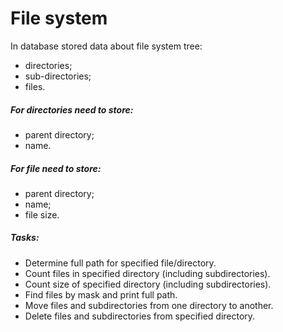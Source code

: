 # File system
In database stored data about file system tree:
- directories;
- sub-directories;
- files.

##### For directories need to store:
- parent directory;
- name.

##### For file need to store:
- parent directory;
- name;
- file size.

##### Tasks:
 - Determine full path for specified file/directory.
 - Count files in specified directory (including subdirectories).
 - Count size of specified directory (including subdirectories).
 - Find files by mask and print full path.
 - Move files and subdirectories from one directory to another.
 - Delete files and subdirectories from specified directory.